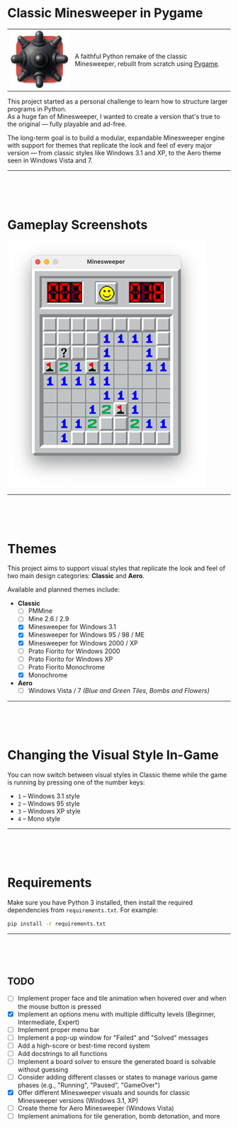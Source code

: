 # Classic Minesweeper in Pygame

<table>
  <tr>
    <td style="border: 0px">
      <img src="docs/images/icon.png" alt="Minesweeper Icon" width="256">
    </td>
    <td style="border: 0px">
<p>
  A faithful Python remake of the classic Minesweeper, rebuilt from scratch using
  <a href="https://www.pygame.org/news">Pygame</a>.
</p>
    </td>
  </tr>
</table>

  This project started as a personal challenge to learn how to structure larger programs in Python.<br>
  As a huge fan of Minesweeper, I wanted to create a version that's true to the original —
  fully playable and ad-free.

  The long-term goal is to build a modular, expandable Minesweeper engine with support for themes
  that replicate the look and feel of every major version — from classic styles like Windows 3.1 and XP,
  to the Aero theme seen in Windows Vista and 7.

---

<br><br><br>

# Gameplay Screenshots

<picture>
  <source media="(prefers-color-scheme: dark)" srcset="docs/images/theme_swap_beginner_dark.gif">
  <img alt="Minesweeper Themes" src="docs/images/theme_swap_beginner_light.gif">
</picture>

---

<br><br><br>

# Themes

This project aims to support visual styles that replicate the look and feel of two main design categories: **Classic** and **Aero**.

Available and planned themes include:

- **Classic**
  - [ ] PMMine
  - [ ] Mine 2.6 / 2.9
  - [x] Minesweeper for Windows 3.1
  - [x] Minesweeper for Windows 95 / 98 / ME
  - [x] Minesweeper for Windows 2000 / XP
  - [ ] Prato Fiorito for Windows 2000
  - [ ] Prato Fiorito for Windows XP
  - [ ] Prato Fiorito Monochrome
  - [x] Monochrome

- **Aero**
  - [ ] Windows Vista / 7 *(Blue and Green Tiles, Bombs and Flowers)*

---

<br><br><br>

# Changing the Visual Style In-Game

You can now switch between visual styles in Classic theme while the game is running by pressing one of the number keys:

- `1` – Windows 3.1 style
- `2` – Windows 95 style
- `3` – Windows XP style
- `4` – Mono style

---

<br><br><br>

# Requirements


Make sure you have Python 3 installed, then install the required dependencies from `requirements.txt`. For example:

```bash
pip install -r requirements.txt
```

---

<br><br><br>

## TODO

- [ ] Implement proper face and tile animation when hovered over and when the mouse button is pressed
- [x] Implement an options menu with multiple difficulty levels (Beginner, Intermediate, Expert)
- [ ] Implement proper menu bar
- [ ] Implement a pop-up window for "Failed" and "Solved" messages
- [ ] Add a high-score or best-time record system
- [ ] Add docstrings to all functions
- [ ] Implement a board solver to ensure the generated board is solvable without guessing
- [ ] Consider adding different classes or states to manage various game phases (e.g., "Running", "Paused", "GameOver")
- [x] Offer different Minesweeper visuals and sounds for classic Minesweeper versions (Windows 3.1, XP)
- [ ] Create theme for Aero Minesweeper (Windows Vista)
- [ ] Implement animations for tile generation, bomb detonation, and more